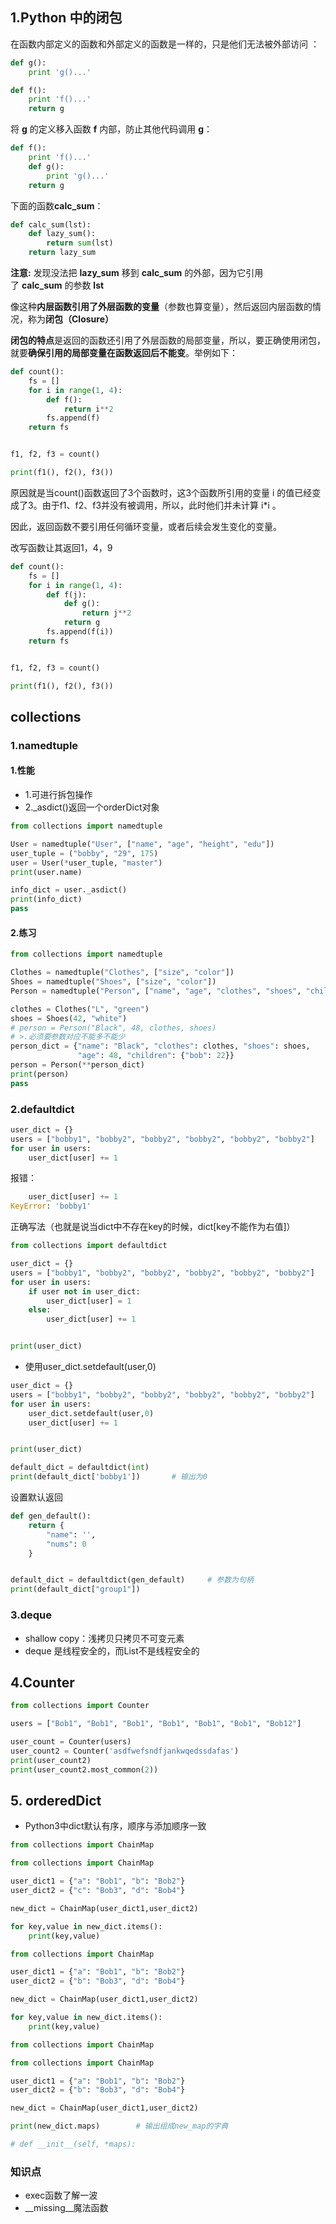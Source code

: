 ## 1.Python 中的闭包

在函数内部定义的函数和外部定义的函数是一样的，只是他们无法被外部访问 ：

```python
def g():
    print 'g()...'

def f():
    print 'f()...'
    return g
```

将 **g** 的定义移入函数 **f** 内部，防止其他代码调用 **g**： 

```python
def f():
    print 'f()...'
    def g():
        print 'g()...'
    return g
```

下面的函数**calc_sum**：

```python
def calc_sum(lst):
    def lazy_sum():
        return sum(lst)
    return lazy_sum
```

**注意:** 发现没法把 **lazy_sum** 移到 **calc_sum** 的外部，因为它引用了 **calc_sum** 的参数 **lst** 

像这种**内层函数引用了外层函数的变量**（参数也算变量），然后返回内层函数的情况，称为**闭包（Closure）** 

**闭包的特点**是返回的函数还引用了外层函数的局部变量，所以，要正确使用闭包，就要**确保引用的局部变量在函数返回后不能变**。举例如下： 

```python
def count():
    fs = []
    for i in range(1, 4):
        def f():
            return i**2
        fs.append(f)
    return fs


f1, f2, f3 = count()

print(f1(), f2(), f3())
```

原因就是当count()函数返回了3个函数时，这3个函数所引用的变量 i 的值已经变成了3。由于f1、f2、f3并没有被调用，所以，此时他们并未计算 i*i 。

因此，返回函数不要引用任何循环变量，或者后续会发生变化的变量。 

改写函数让其返回1，4，9

```python
def count():
    fs = []
    for i in range(1, 4):
        def f(j):
            def g():
                return j**2
            return g
        fs.append(f(i))
    return fs


f1, f2, f3 = count()

print(f1(), f2(), f3())
```

## collections

### 1.namedtuple

#### 1.性能

- 1.可进行拆包操作
- 2._asdict()返回一个orderDict对象

```python
from collections import namedtuple

User = namedtuple("User", ["name", "age", "height", "edu"])
user_tuple = ("bobby", "29", 175)
user = User(*user_tuple, "master")
print(user.name)
```



```python
info_dict = user._asdict()
print(info_dict)
pass
```

#### 2.练习

```python
from collections import namedtuple

Clothes = namedtuple("Clothes", ["size", "color"])
Shoes = namedtuple("Shoes", ["size", "color"])
Person = namedtuple("Person", ["name", "age", "clothes", "shoes", "children"])

clothes = Clothes("L", "green")
shoes = Shoes(42, "white")
# person = Person("Black", 48, clothes, shoes)
# >.必须要参数对应不能多不能少
person_dict = {"name": "Black", "clothes": clothes, "shoes": shoes,
               "age": 48, "children": {"bob": 22}}
person = Person(**person_dict)
print(person)
pass
```



### 2.defaultdict

```python
user_dict = {}
users = ["bobby1", "bobby2", "bobby2", "bobby2", "bobby2", "bobby2"]
for user in users:
    user_dict[user] += 1
```

报错：

```python
    user_dict[user] += 1
KeyError: 'bobby1'
```

正确写法（也就是说当dict中不存在key的时候，dict[key不能作为右值]）

```python
from collections import defaultdict

user_dict = {}
users = ["bobby1", "bobby2", "bobby2", "bobby2", "bobby2", "bobby2"]
for user in users:
    if user not in user_dict:
        user_dict[user] = 1
    else:
        user_dict[user] += 1


print(user_dict)
```

- 使用user_dict.setdefault(user,0)

```python
user_dict = {}
users = ["bobby1", "bobby2", "bobby2", "bobby2", "bobby2", "bobby2"]
for user in users:
    user_dict.setdefault(user,0)
    user_dict[user] += 1


print(user_dict)
```



```python
default_dict = defaultdict(int)
print(default_dict['bobby1'])		# 输出为0
```

设置默认返回

```python
def gen_default():
    return {
        "name": '',
        "nums": 0
    }


default_dict = defaultdict(gen_default)     # 参数为句柄
print(default_dict["group1"])
```

### 3.deque

- shallow copy：浅拷贝只拷贝不可变元素
- deque 是线程安全的，而List不是线程安全的

## 4.Counter

```python
from collections import Counter

users = ["Bob1", "Bob1", "Bob1", "Bob1", "Bob1", "Bob1", "Bob12"]

user_count = Counter(users)
user_count2 = Counter('asdfwefsndfjankwqedssdafas')
print(user_count2)
print(user_count2.most_common(2))
```

## 5. orderedDict

- Python3中dict默认有序，顺序与添加顺序一致

```python
from collections import ChainMap

from collections import ChainMap

user_dict1 = {"a": "Bob1", "b": "Bob2"}
user_dict2 = {"c": "Bob3", "d": "Bob4"}

new_dict = ChainMap(user_dict1,user_dict2)

for key,value in new_dict.items():
    print(key,value)
```



```python
from collections import ChainMap

user_dict1 = {"a": "Bob1", "b": "Bob2"}
user_dict2 = {"b": "Bob3", "d": "Bob4"}

new_dict = ChainMap(user_dict1,user_dict2)

for key,value in new_dict.items():
    print(key,value) 
```



```python
from collections import ChainMap

from collections import ChainMap

user_dict1 = {"a": "Bob1", "b": "Bob2"}
user_dict2 = {"b": "Bob3", "d": "Bob4"}

new_dict = ChainMap(user_dict1,user_dict2)

print(new_dict.maps)        # 输出组成new_map的字典

# def __init__(self, *maps):
```



### 知识点

- exec函数了解一波
- \_\_missing\_\_魔法函数







